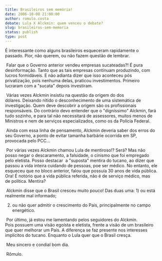 ```yaml
---
title: Brasileiros sem memória!
date: 2006-10-08 21:00:00
author: romulo.costa
debate: Lula X Alckmin: quem venceu o debate?
slug: brasileiros-sem-memoria
status: publish 
type: post
---
```


É interessante como alguns brasileiros esqueceram rapidamente o passado. Pior, não querem, ou não fazem questão de lembrar. 


 Falar que o Governo anterior vendeu empresas sucateadas?! É pura desinformação. Tanto que as tais empresas continuam produzindo, com lucros formidáveis. E não adianta dizer que isso aconteceu pós privatização, pois nenhuma delas, praticou investimentos. Primeiro lucraram com a "sucata" depois investiram.


 Várias vezes Alckmin insistiu na questão da origem do dos dólares. Deixando nítido o desconhecimento de uma sistemática de investigação. Quem deve descobrir a origem são os profissionais responsáveis. Do contrário devo entender que o "digníssimo" Alckmin, fará tudo sozinho, e para tal não necessitará de assessores, muitos menos de Ministros e nem de serviços especializados, como os da Polícia Federal.


 Ainda com essa linha de pensamento, Alckmin deveria saber dos erros do seu Governo, a ponto de evitar tamanha barbárie ocorrida em SP, provocada pelo PCC...


 Por várias vezes Alckmin chamou Lula de mentiroso!? Será? Mas não posso negar o descaramento, a falsidade, o cinismo que foi empregado pelo eletista. Posso destacar  a "suposta" mentira do tucano, ao dizer que passou a vida inteira cuidando de pessoas, poe ser médico. No entanto, ele esqueceu que no bloco anterior, falou que possuía 30 anos de vida pública. Ora! É notório que a vida pública referida, não é de serviço médico, mas de política. Mentira?


 Alckmin disse que o Brasil cresceu muito pouco! Das duas uma: 1) ou está realmente mal informado;


2) ou não quer admitir o crescimento do País, principalmente no campo energético.


 Por último, já estou me lamentando pelos seguidores do Alckmin. Pois possuem uma visão egoísta e eletista, frente a visão de um brasileiro que quer melhorar um País. A diferença se faz presente nos interesses implícitos do tucano. Enquanto o Lula quer que o Brasil cresça.


 Meu sincero e condial bom dia.


 Rômulo. 


